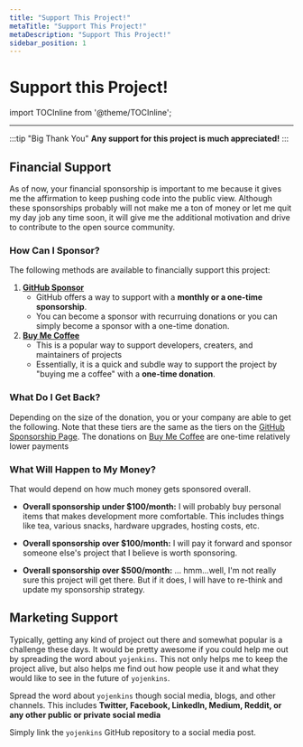 ```yaml
---
title: "Support This Project!"
metaTitle: "Support This Project!"
metaDescription: "Support This Project!"
sidebar_position: 1
---
```


# Support this Project!

import TOCInline from '@theme/TOCInline';

<TOCInline toc={toc} />

---

:::tip "Big Thank You"
**Any support for this project is much appreciated!**
:::

## Financial Support

As of now, your financial sponsorship is important to me because it gives me the affirmation to
keep pushing code into the public view. Although these sponsorships probably will not make me a
ton of money or let me quit my day job any time soon, it will give me the additional
motivation and drive to contribute to the open source community.

### How Can I Sponsor?

The following methods are available to financially support this project:

1. [**GitHub Sponsor**](https://github.com/sponsors/ismet55555?frequency=recurring&sponsor=ismet55555)
   - GitHub offers a way to support with a **monthly or a one-time sponsorship**.
   - You can become a sponsor with recurruing donations or you can simply become a sponsor with a one-time donation.
2. [**Buy Me Coffee**](https://buymeacoffee.com/ismet55555)
   - This is a popular way to support developers, creaters, and maintainers of projects
   - Essentially, it is a quick and subdle way to support the project by "buying me a coffee"
     with a **one-time donation**.

### What Do I Get Back?

Depending on the size of the donation, you or your company are able to get the following. Note that
these tiers are the same as the tiers on the [GitHub Sponsorship Page](https://github.com/sponsors/ismet55555?frequency=recurring&sponsor=ismet55555).
The donations on [Buy Me Coffee](https://buymeacoffee.com/ismet55555) are one-time relatively lower payments

### What Will Happen to My Money?

That would depend on how much money gets sponsored overall.

- **Overall sponsorship under $100/month:** I will probably buy personal items that
  makes development more comfortable. This includes things like tea, various snacks, hardware upgrades,
  hosting costs, etc.

- **Overall sponsorship over $100/month:** I will pay it forward and sponsor someone
  else's project that I believe is worth sponsoring.

- **Overall sponsorship over $500/month:** ... hmm...well, I'm not really sure this project will get there.
  But if it does, I will have to re-think and update my sponsorship strategy.

## Marketing Support

Typically, getting any kind of project out there and somewhat popular is a challenge these days.
It would be pretty awesome if you could help me out by spreading the word about `yojenkins`.
This not only helps me to keep the project alive, but also helps me find out how people
use it and what they would like to see in the future of `yojenkins`.

Spread the word about `yojenkins` though social media, blogs, and other channels.
This includes **Twitter, Facebook, LinkedIn, Medium, Reddit, or any other public or private social media**

Simply link the `yojenkins` GitHub repository to a social media post.
